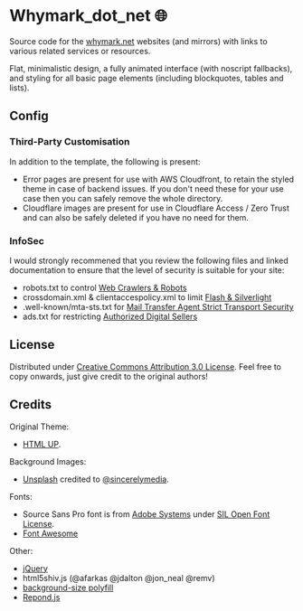 # Whymark_dot_net :globe_with_meridians:
Source code for the [whymark.net](https://whymark.net/) websites (and mirrors) with links to various related services or resources.

Flat, minimalistic design, a fully animated interface (with noscript fallbacks), and styling for all basic page elements (including blockquotes, tables and lists).

## Config
### Third-Party Customisation
In addition to the template, the following is present:
- Error pages are present for use with AWS Cloudfront, to retain the styled theme in case of backend issues. If you don't need these for your use case then you can safely remove the whole directory.
- Cloudflare images are present for use in Cloudflare Access / Zero Trust and can also be safely deleted if you have no need for them.

### InfoSec
I would strongly recommened that you review the following files and linked documentation to ensure that the level of security is suitable for your site:
- robots.txt to control [Web Crawlers & Robots](https://en.wikipedia.org/wiki/Robots_exclusion_standard)
- crossdomain.xml & clientaccespolicy.xml to limit [Flash & Silverlight](https://en.wikipedia.org/wiki/Cross-site_request_forgery)
- .well-known/mta-sts.txt for [Mail Transfer Agent Strict Transport Security](https://www.ncsc.gov.uk/collection/email-security-and-anti-spoofing/using-mta-sts-to-protect-the-privacy-of-your-emails)
- ads.txt for restricting [Authorized Digital Sellers](https://iabtechlab.com/ads-txt/)

## License
Distributed under [Creative Commons Attribution 3.0 License](https://creativecommons.org/licenses/by/3.0/). Feel free to copy onwards, just give credit to the original authors!

## Credits
Original Theme:  
- [HTML UP](https://html5up.net/astral).

Background Images:  
- [Unsplash](https://unsplash.com/photos/gPnHi8AmO5k) credited to [@sincerelymedia](https://unsplash.com/@sincerelymedia).

Fonts:
- Source Sans Pro font is from [Adobe Systems](https://www.adobe.com/) under [SIL Open Font License](https://scripts.sil.org/cms/scripts/page.php?site_id=nrsi&id=OFL).
- [Font Awesome](fontawesome.github.com/Font-Awesome)

Other:  
- [jQuery](jquery.com)
- html5shiv.js (@afarkas @jdalton @jon_neal @remv)
- [background-size polyfill](https://github.com/louisremi/background-size-polyfill)
- [Repond.js](https://github.com/scottjehl/Respond)
